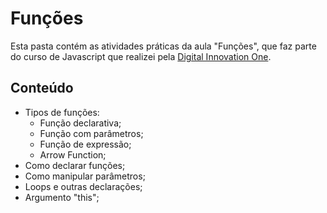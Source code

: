 # Funções

Esta pasta contém as atividades práticas da aula "Funções", que faz parte do curso de Javascript que realizei pela [Digital Innovation One](https://digitalinnovation.one/).

## Conteúdo

- Tipos de funções:
  - Função declarativa;
  - Função com parâmetros;
  - Função de expressão;
  - Arrow Function;
- Como declarar funções;
- Como manipular parâmetros;
- Loops e outras declarações;
- Argumento "this";